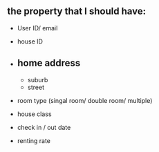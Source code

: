## the property that I should have:

* User ID/ email

* house ID

* home address
    - 
    - suburb
    - street

* room type (singal room/ double room/ multiple)

* house class

* check in / out date

* renting rate